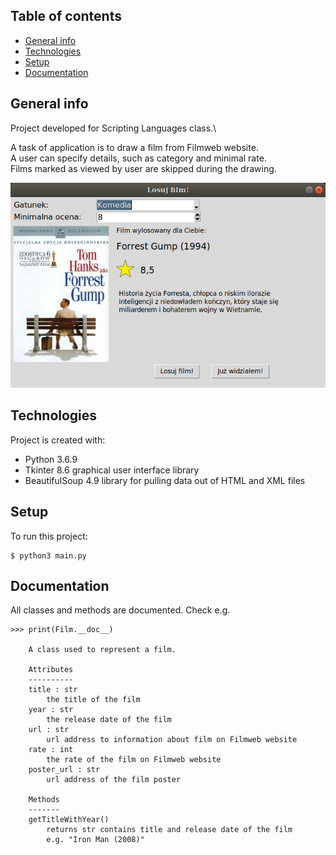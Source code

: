## Table of contents
* [General info](#general-info)
* [Technologies](#technologies)
* [Setup](#setup)
* [Documentation](#documentation)

## General info
Project developed for Scripting Languages class.\\

A task of application is to draw a film from Filmweb website.\
A user can specify details, such as category and minimal rate.\
Films marked as viewed by user are skipped during the drawing.

![Main Window](screenshots/main_window.png)

## Technologies
Project is created with:
* Python 3.6.9
* Tkinter 8.6
graphical user interface library
* BeautifulSoup 4.9
library for pulling data out of HTML and XML files

## Setup
To run this project:
```
$ python3 main.py
```

## Documentation
All classes and methods are documented. Check e.g.
```
>>> print(Film.__doc__)

    A class used to represent a film.

    Attributes
    ----------
    title : str
        the title of the film
    year : str
        the release date of the film
    url : str
        url address to information about film on Filmweb website
    rate : int
        the rate of the film on Filmweb website
    poster_url : str
        url address of the film poster

    Methods
    -------
    getTitleWithYear()
        returns str contains title and release date of the film
        e.g. "Iron Man (2008)"
```
